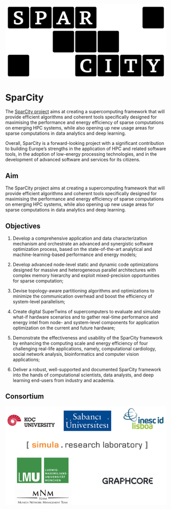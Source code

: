 ![SparCity Project Logo](logo.png)

# SparCity

The [SparCity project](http://sparcity.eu/ "The SparCity project web-page") aims at creating a supercomputing framework that will provide efficient algorithms and coherent tools specifically designed for maximising the performance and energy efficiency of sparse computations on emerging HPC systems, while also opening up new usage areas for sparse computations in data analytics and deep learning.

Overall, SparCity is a forward-looking project with a significant contribution to building Europe’s strengths in the application of HPC and related software tools, in the adoption of low-energy processing technologies, and in the development of advanced software and services for its citizens.

## Aim

The SparCity project aims at creating a supercomputing framework that will provide efficient algorithms and coherent tools specifically designed for maximising the performance and energy efficiency of sparse computations on emerging HPC systems, while also opening up new usage areas for sparse computations in data analytics and deep learning.

## Objectives

1. Develop a comprehensive application and data characterization mechanism and orchestrate an advanced and synergistic software optimization process, based on the state-of-the-art analytical and machine-learning-based performance and energy models;

2. Develop advanced node-level static and dynamic code optimizations designed for massive and heterogeneous parallel architectures with complex memory hierarchy and exploit mixed-precision opportunities for sparse computation;

3. Devise topology-aware partitioning algorithms and optimizations to minimize the communication overhead and boost the efficiency of system-level parallelism;

4. Create digital SuperTwins of supercomputers to evaluate and simulate what-if hardware scenarios and to gather real-time performance and energy intel from node- and system-level components for application optimization on the current and future hardware;

5. Demonstrate the effectiveness and usability of the SparCity framework by enhancing the computing scale and energy efficiency of four challenging real-life applications, namely, computational cardiology, social network analysis, bioinformatics and computer vision applications;

6. Deliver a robust, well-supported and documented SparCity framework into the hands of computational scientists, data analysts, and deep learning end-users from industry and academia.

## Consortium

![SparCity Project Consortium](consortium.png)
